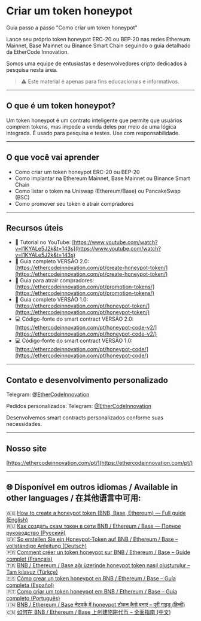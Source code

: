 # Criar um token honeypot  
Guia passo a passo "Como criar um token honeypot"

Lance seu próprio token honeypot ERC-20 ou BEP-20 nas redes Ethereum Mainnet, Base Mainnet ou Binance Smart Chain seguindo o guia detalhado da EtherCode Innovation.

Somos uma equipe de entusiastas e desenvolvedores cripto dedicados à pesquisa nesta área.

> ⚠️ Este material é apenas para fins educacionais e informativos.

---

## O que é um token honeypot?

Um token honeypot é um contrato inteligente que permite que usuários comprem tokens, mas impede a venda deles por meio de uma lógica integrada. É usado para pesquisa e testes. Use com responsabilidade.

---

## O que você vai aprender

- Como criar um token honeypot ERC-20 ou BEP-20  
- Como implantar na Ethereum Mainnet, Base Mainnet ou Binance Smart Chain  
- Como listar o token na Uniswap (Ethereum/Base) ou PancakeSwap (BSC)  
- Como promover seu token e atrair compradores

---

## Recursos úteis

- 🎥 Tutorial no YouTube: [https://www.youtube.com/watch?v=I1KYALe5J2k&t=143s](https://www.youtube.com/watch?v=I1KYALe5J2k&t=143s)  
- 📄 Guia completo VERSÃO 2.0: [https://ethercodeinnovation.com/pt/create-honeypot-token/](https://ethercodeinnovation.com/pt/create-honeypot-token/)  
- 📄 Guia para atrair compradores: [https://ethercodeinnovation.com/pt/promotion-tokens/](https://ethercodeinnovation.com/pt/promotion-tokens/)  
- 📄 Guia completo VERSÃO 1.0: [https://ethercodeinnovation.com/pt/honeypot-token/](https://ethercodeinnovation.com/pt/honeypot-token/)  
- 💻 Código-fonte do smart contract VERSÃO 2.0: [https://ethercodeinnovation.com/pt/honeypot-code-v2/](https://ethercodeinnovation.com/pt/honeypot-code-v2/)  
- 💻 Código-fonte do smart contract VERSÃO 1.0: [https://ethercodeinnovation.com/pt/honeypot-code/](https://ethercodeinnovation.com/pt/honeypot-code/)

---

## Contato e desenvolvimento personalizado

Telegram: [@EtherCodeInnovation](https://t.me/EtherCodeInnovation)

Pedidos personalizados: Telegram: [@EtherCodeInnovation](https://t.me/EtherCodeInnovation)

Desenvolvemos smart contracts personalizados conforme suas necessidades.

---

## Nosso site

[https://ethercodeinnovation.com/pt/](https://ethercodeinnovation.com/pt/)

---

## 🌐 Disponível em outros idiomas / Available in other languages / 在其他语言中可用:

🇬🇧 [How to create a honeypot token (BNB, Base, Ethereum) — Full guide (English)](./README.md)  
🇷🇺 [Как создать скам токен в сети BNB / Ethereum / Base — Полное руководство (Русский)](./README-ru.md)  
🇩🇪 [So erstellen Sie ein Honeypot-Token auf BNB / Ethereum / Base – vollständige Anleitung (Deutsch)](./README-de.md)  
🇫🇷 [Comment créer un token honeypot sur BNB / Ethereum / Base – Guide complet (Français)](./README-fr.md)  
🇹🇷 [BNB / Ethereum / Base ağı üzerinde honeypot token nasıl oluşturulur – Tam kılavuz (Türkçe)](./README-tr.md)  
🇪🇸 [Cómo crear un token honeypot en BNB / Ethereum / Base – Guía completa (Español)](./README-es.md)  
🇵🇹 [Como criar um token honeypot em BNB / Ethereum / Base – Guia completo (Português)](./README-pt.md)  
🇮🇳 [BNB / Ethereum / Base नेटवर्क में honeypot टोकन कैसे बनाएं – पूरी गाइड (हिन्दी)](./README-hi.md)  
🇨🇳 [如何在 BNB / Ethereum / Base 上创建陷阱代币 – 全面指南 (中文)](./README-zh.md)
